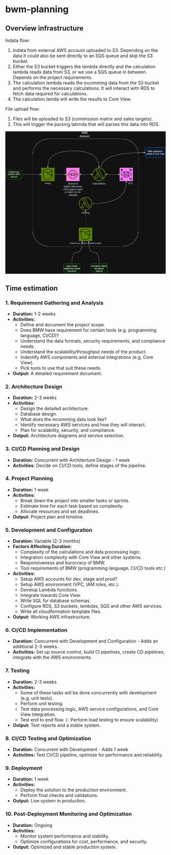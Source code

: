 # bwm-planning

## Overview infrastructure
Indata flow:
1. Indata from external AWS account uploaded to S3. Depending on the data it could also be sent directly to an SQS queue and skip the S3 bucket.
2. Either the S3 bucket triggers the lambda directly and the calculation lambda reads data from S3, or we use a SQS queue in between. Depends on the project requirements.
3. The calculation lambda reads the incomming data from the S3 bucket and performs the necessary calculations. It will interact with RDS to fetch data required for calculations.
4. The calculation lamda will write the results to Core View.

File upload flow:
1. Files will be uploaded to S3 (commission matrix and sales targets).
2. This will trigger the parsing labmda that will parses this data into RDS.

![Initial draft of architecture](overview.png)


## Time estimation

### 1. Requirement Gathering and Analysis

- **Duration:** 1-2 weeks
- **Activities:**
  - Define and document the project scope.
  - Does BMW have requirement for certain tools (e.g. programming language, CI/CD)?
  - Understand the data formats, security requirements, and compliance needs.
  - Understand the scalability/throughput needs of the product.
  - Indentify AWS components and external integrations (e.g. Core View).
  - Pick tools to use that suit these needs.
- **Output:** A detailed requirement document.

### 2. Architecture Design

- **Duration:** 2-3 weeks
- **Activities:**
  - Design the detailed architecture.
  - Database design.
  - What does the incomming data look like?
  - Identify necessary AWS services and how they will interact.
  - Plan for scalability, security, and compliance.
- **Output:** Architecture diagrams and service selection.


### 3. CI/CD Planning and Design

- **Duration:** Concurrent with Architecture Design - 1 week
- **Activities:** Decide on CI/CD tools, define stages of the pipeline.

### 4. Project Planning

- **Duration:** 1 week
- **Activities:**
  - Break down the project into smaller tasks or sprints.
  - Estimate time for each task based on complexity.
  - Allocate resources and set deadlines.
- **Output:** Project plan and timeline.

### 5. Development and Configuration

- **Duration:** Variable (2-3 months)
- **Factors Affecting Duration:**
  - Complexity of the calculations and data processing logic.
  - Integration complexity with Core View and other systems.
  - Responsiveness and burocracy of BMW.
  - Tool requirements of BMW (programming language, CI/CD tools etc.)
- **Activities:**
  - Setup AWS accounts for dev, stage and prod?
  - Setup AWS environment (VPC, IAM roles, etc.).
  - Develop Lambda functions.
  - Integrate towards Core View.
  - Write SQL for database schemas.
  - Configure RDS, S3 buckets, lambdas, SQS and other AWS services.
  - Write all cloudformation template files.
- **Output:** Working AWS infrastructure.

### 6. CI/CD Implementation

- **Duration:** Concurrent with Development and Configuration - Adds an additional 2-3 weeks.
- **Activities:** Set up source control, build CI pipelines, create CD pipelines, integrate with the AWS environments.

### 7. Testing

- **Duration:** 2-3 weeks
- **Activities:**
  - Some of these tasks will be done concurrently with development (e.g. unit tests).
  - Perform unit testing.
  - Test data processing logic, AWS service configurations, and Core View integration.
  - Test end to end flow.
  (- Perform load testing to ensure scalability)
- **Output:** Test reports and a stable system.

### 8. CI/CD Testing and Optimization

   - **Duration:** Concurrent with Development - Adds 1 week
   - **Activities:** Test CI/CD pipeline, optimize for performance and reliability.

### 9. Deployment

- **Duration:** 1 week
- **Activities:**
  - Deploy the solution to the production environment.
  - Perform final checks and validations.
- **Output:** Live system in production.

### 10. Post-Deployment Monitoring and Optimization

- **Duration:** Ongoing
- **Activities:**
  - Monitor system performance and stability.
  - Optimize configurations for cost, performance, and security.
- **Output:** Optimized and stable production system.
